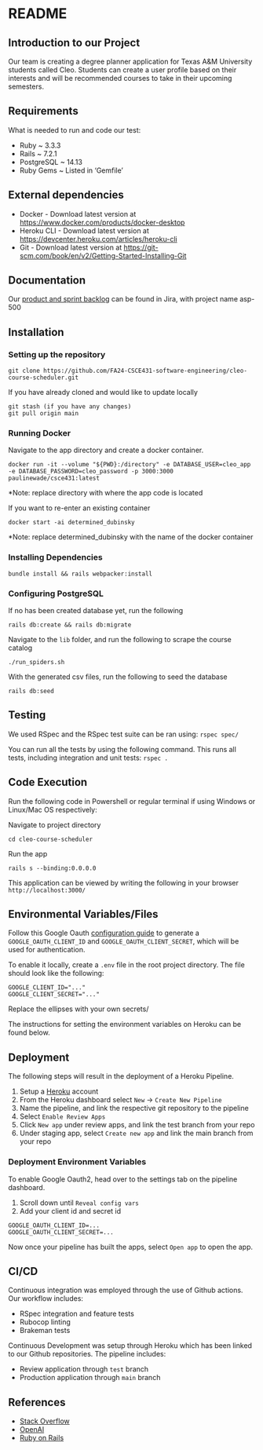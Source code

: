 # README 

## Introduction to our Project

Our team is creating a degree planner application for Texas A&M University students called Cleo. Students can create a user profile based on their interests and will be recommended courses to take in their upcoming semesters. 

## Requirements

What is needed to run and code our test:

- Ruby ~ 3.3.3
- Rails ~ 7.2.1
- PostgreSQL ~ 14.13
- Ruby Gems ~ Listed in ‘Gemfile’

## External dependencies

- Docker - Download latest version at https://www.docker.com/products/docker-desktop
- Heroku CLI - Download latest version at https://devcenter.heroku.com/articles/heroku-cli
- Git - Download latest version at https://git-scm.com/book/en/v2/Getting-Started-Installing-Git

## Documentation
Our [product and sprint backlog](https://asp500.atlassian.net/jira/software/projects/A5/boards/2) can be found in Jira, with project name asp-500

## Installation

### Setting up the repository

```
git clone https://github.com/FA24-CSCE431-software-engineering/cleo-course-scheduler.git
```

If you have already cloned and would like to update locally

```
git stash (if you have any changes)
git pull origin main
```

### Running Docker

Navigate to the app directory and create a docker container.
```
docker run -it --volume "${PWD}:/directory" -e DATABASE_USER=cleo_app -e DATABASE_PASSWORD=cleo_password -p 3000:3000 paulinewade/csce431:latest
```

*Note: replace directory with where the app code is located

If you want to re-enter an existing container 

```
docker start -ai determined_dubinsky
```

*Note: replace determined_dubinsky with the name of the docker container

### Installing Dependencies
```
bundle install && rails webpacker:install
```

### Configuring PostgreSQL
If no has been created database yet, run the following
```
rails db:create && rails db:migrate
```

Navigate to the ```lib``` folder, and run the following to scrape the course catalog
```
./run_spiders.sh
```

With the generated csv files, run the following to seed the database
```
rails db:seed
```

## Testing

We used RSpec and the RSpec test suite can be ran using:
```rspec spec/```

You can run all the tests by using the following command. This runs all tests, including integration and unit tests:
```rspec .```

## Code Execution

Run the following code in Powershell or regular terminal if using Windows or Linux/Mac OS respectively:

Navigate to project directory
```
cd cleo-course-scheduler
```

Run the app
```
rails s --binding:0.0.0.0
```

This application can be viewed by writing the following in your browser
```http://localhost:3000/```

## Environmental Variables/Files

Follow this Google Oauth [configuration guide](​​https://medium.com/@tony.infisical/guide-to-using-oauth-2-0-to-access-google-apis-dead94d6866d) to generate a ```GOOGLE_OAUTH_CLIENT_ID``` and ```GOOGLE_OAUTH_CLIENT_SECRET```, which will be used for authentication.

To enable it locally, create a ```.env``` file in the root project directory. The file should look like the following:
```
GOOGLE_CLIENT_ID="..."
GOOGLE_CLIENT_SECRET="..."
```
Replace the ellipses with your own secrets/

The instructions for setting the environment variables on Heroku can be found below.


## Deployment

The following steps will result in the deployment of a Heroku Pipeline.
1. Setup a [Heroku](https://signup.heroku.com/) account
2. From the Heroku dashboard select `New` -> `Create New Pipeline`
3. Name the pipeline, and link the respective git repository to the pipeline
4. Select `Enable Review Apps`
5. Click `New app` under review apps, and link the test branch from your repo
6. Under staging app, select `Create new app` and link the main branch from your repo

### Deployment Environment Variables
To enable Google Oauth2, head over to the settings tab on the pipeline dashboard. 

1. Scroll down until `Reveal config vars`
2. Add your client id and secret id
```
GOOGLE_OAUTH_CLIENT_ID=...
GOOGLE_OAUTH_CLIENT_SECRET=...
```

Now once your pipeline has built the apps, select `Open app` to open the app.

## CI/CD

Continuous integration was employed through the use of Github actions. Our workflow includes:
- RSpec integration and feature tests
- Rubocop linting
- Brakeman tests

Continuous Development was setup through Heroku which has been linked to our Github repositories. The pipeline includes:
- Review application through ```test``` branch
- Production application through ```main``` branch

## References
- [Stack Overflow](https://stackoverflow.com)
- [OpenAI](https://chat.openai.com)
- [Ruby on Rails](https://guides.rubyonrails.org/index.html)
